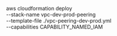 aws cloudformation deploy \
  --stack-name vpc-dev-prod-peering \
  --template-file ./vpc-peering-dev-prod.yml \
  --capabilities CAPABILITY_NAMED_IAM
